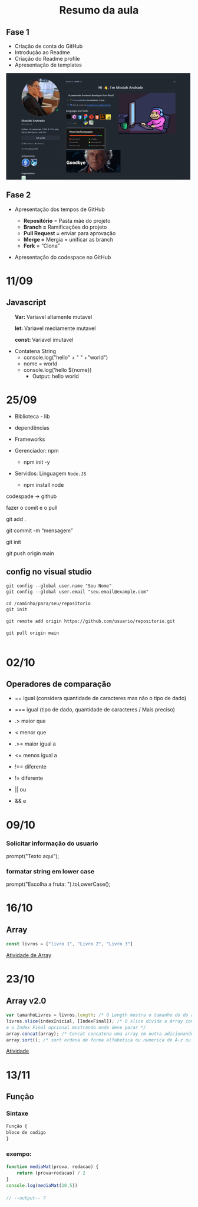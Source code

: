 
<h1 align="center" > Resumo da aula </h1>

## Fase 1
- Criação de conta do GitHub
- Introdução ao Readme
- Criação do Readme profile
- Apresentação de templates

<img src="image.png" width=500px align="center">





## Fase 2 
- Apresentação dos tempos de GitHub
    - **Repositório** = Pasta mãe do projeto
    - **Branch =** Ramificações do projeto
    - **Pull Request =** enviar para aprovação
    - **Merge =** Mergia = unificar as branch
    - **Fork** = “Clona”   

- Apresentação do codespace no GitHub

# 11/09

## Javascript
<ul><strong>Var: </strong> Variavel altamente mutavel</ul>
<ul><strong>let: </strong> Variavel mediamente mutavel</ul>
<ul><strong>const: </strong> Variavel imutavel</ul>

- Contatena String
    - console.log("hello" + " " +"world")
    - nome = world
    - console.log('hello ${nome})
        - Output: hello world


# 25/09 
 - Biblioteca - lib
- dependências
- Frameworks

- Gerenciador: npm
    - npm init -y
- Servidos: Linguagem `Node.JS`
    - npm install node

codespade → github

fazer o comit e o pull

git add .

git commit -m “mensagem”

git init

git push origin main

## config no visual studio
``` git
git config --global user.name "Seu Nome"
git config --global user.email "seu.email@example.com"

cd /caminho/para/seu/repositorio
git init

git remote add origin https://github.com/usuario/repositorio.git

git pull origin main


```

# 02/10

## Operadores de comparação

- == igual (considera quantidade de caracteres mas não o tipo de dado)

- === igual (tipo de dado, quantidade de caracteres / Mais preciso)

- .>  maior que

- <  menor que

- .>= maior igual a

- <= menos igual a

- !== diferente

- != diferente

- || ou

- && e

# 09/10
### Solicitar informação do usuario

prompt("Texto aqui");

### formatar string em lower case
prompt("Escolha a fruta: ").toLowerCase();

# 16/10
## Array

``` js
const livros = ["livro 1", "Livro 2", "Livro 3"]
```

[Atividade de Array](https://codepen.io/Mosiah-Andrade/pen/gOVWegd?editors=0012)



# 23/10 
## Array v2.0

``` js 
var tamanhoLivros = livros.length; /* O Length mostra o tamanho do do array livros */
livros.slice(indexInicial, [IndexFinal]); /* O slice divide a Array com o Index Inicial sendo obrigatorio
e o Index Final opcional mostrando onde deve parar */
array.concat(array); /* Concat concatena uma array em outra adicionando a array dentro do parentese no final da outra */
array.sort(); /* sort ordena de forma alfabetica ou numerica de A-z ou de 0-... */
```
[Atividade](https://codepen.io/Mosiah-Andrade/pen/rNXYBMG?editors=0012)
 
# 13/11
## Função
### Sintaxe
```js
Função {
bloco de codigo
}
```

### exempo:  

```jsx
function mediaMat(prova, redacao) {
	return (prova+redacao) / 2
}
console.log(mediaMat(10,5))

// --output-- 7 
```

